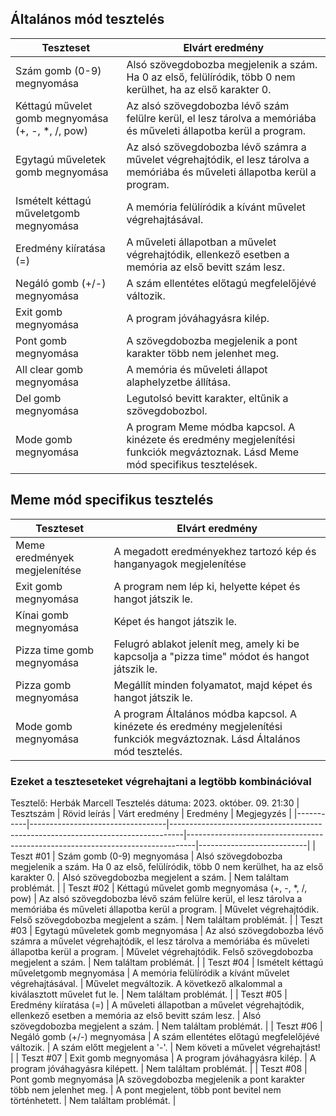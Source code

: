 ## Általános mód tesztelés
 | Teszteset               | Elvárt eredmény                                                                                                     | 
 |-------------------------|---------------------------------------------------------------------------------------------------------------------| 
 | Szám gomb (0-9) megnyomása | Alsó szövegdobozba megjelenik a szám. Ha 0 az első, felülíródik, több 0 nem kerülhet, ha az első karakter 0.|
 | Kéttagú művelet gomb megnyomása (+, -, *, /, pow) | Az alsó szövegdobozba lévő szám felülre kerül, el lesz tárolva a memóriába és műveleti állapotba kerül a program. | 
 | Egytagú műveletek gomb megnyomása | Az alsó szövegdobozba lévő számra a művelet végrehajtódik, el lesz tárolva a memóriába és műveleti állapotba kerül a program. | 
 | Ismételt kéttagú műveletgomb megnyomása | A memória felülíródik a kívánt művelet végrehajtásával. | 
 | Eredmény kiíratása (=)| A műveleti állapotban a művelet végrehajtódik, ellenkező esetben  a memória az első bevitt szám lesz. |
 | Negáló gomb (+/-) megnyomása | A szám ellentétes előtagú megfelelőjévé változik. |
 | Exit gomb megnyomása | A program jóváhagyásra kilép. |
 | Pont gomb megnyomása | A szövegdobozba megjelenik a pont karakter több nem jelenhet meg. |
 | All clear gomb megnyomása | A memória és műveleti állapot alaphelyzetbe állítása. |
 | Del gomb megnyomása | Legutolsó bevitt karakter, eltűnik a szövegdobozbol. | 
 | Mode gomb megnyomása | A program Meme módba kapcsol. A kinézete és eredmény megjelenítési funkciók megváztoznak. Lásd Meme mód specifikus tesztelések. |

 ## Meme mód specifikus tesztelés
 | Teszteset               | Elvárt eredmény                                                                                                     | 
 |-------------------------|---------------------------------------------------------------------------------------------------------------------| 
 | Meme eredmények megjelenítése | A megadott eredményekhez tartozó kép és hanganyagok megjelenítése |
 | Exit gomb megnyomása | A program nem lép ki, helyette képet és hangot játszik le. |
 | Kínai gomb megnyomása | Képet és hangot játszik le. | 
 | Pizza time gomb megnyomása | Felugró ablakot jelenít meg, amely ki be kapcsolja a "pizza time" módot és hangot játszik le. | 
 | Pizza gomb megnyomása | Megállít minden folyamatot, majd képet és hangot játszik le. |
 | Mode gomb megnyomása | A program Általános módba kapcsol. A kinézete és eredmény megjelenítési funkciók megváztoznak. Lásd Általános mód tesztelés. |

 ### Ezeket a teszteseteket végrehajtani a legtöbb kombinációval

Tesztelő: Herbák Marcell
Tesztelés dátuma: 2023. október. 09. 21:30
| Tesztszám | Rövid leírás                     | Várt eredmény                                                                   | Eredmény                                                                       | Megjegyzés                |
|-----------|----------------------------------|---------------------------------------------------------------------------------|--------------------------------------------------------------------------------|---------------------------|
| Teszt #01 | Szám gomb (0-9) megnyomása | Alsó szövegdobozba megjelenik a szám. Ha 0 az első, felülíródik, több 0 nem kerülhet, ha az első karakter 0. | Alsó szövegdobozba megjelent a szám. | Nem találtam problémát. |
| Teszt #02 | Kéttagú művelet gomb megnyomása (+, -, *, /, pow) | Az alsó szövegdobozba lévő szám felülre kerül, el lesz tárolva a memóriába és műveleti állapotba kerül a program. | Művelet  végrehajtódik. Felső szövegdobozba megjelent a szám. | Nem találtam problémát. |
| Teszt #03 | Egytagú műveletek gomb megnyomása | Az alsó szövegdobozba lévő számra a művelet végrehajtódik, el lesz tárolva a memóriába és műveleti állapotba kerül a program. | Művelet  végrehajtódik. Felső szövegdobozba megjelent a szám. | Nem találtam problémát. |
| Teszt #04 | Ismételt kéttagú műveletgomb megnyomása | A memória felülíródik a kívánt művelet végrehajtásával. | Művelet  megváltozik. A következő alkalommal a kiválasztott művelet fut le. | Nem találtam problémát. |
| Teszt #05 | Eredmény kiíratása (=) | A műveleti állapotban a művelet végrehajtódik, ellenkező esetben  a memória az első bevitt szám lesz. | Alsó szövegdobozba megjelent a szám. | Nem találtam problémát. |
| Teszt #06 | Negáló gomb (+/-) megnyomása | A szám ellentétes előtagú megfelelőjévé változik. | A szám előtt megjelent a '-'. | Nem követi a művelet végrehajtást! |
| Teszt #07 | Exit gomb megnyomása | A program jóváhagyásra kilép. | A program jóváhagyásra kilépett. | Nem találtam problémát. |
| Teszt #08 | Pont gomb megnyomása |A szövegdobozba megjelenik a pont karakter több nem jelenhet meg. | A pont megjelent, több pont bevitel nem történhetett. | Nem találtam problémát. |
